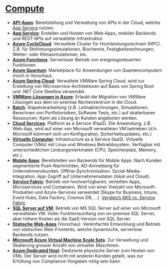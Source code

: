 # [Compute]

* **[API-Apps]**: Bereitstellung und Verwaltung von APIs in der Cloud, welche [App Service](#app-service) nutzen.
* **[App Service]**<a name="app-service"></a>: Erstellen und Hosten von Web-Apps, mobilen Backends und REST-APIs auf verwalteter Infrastruktur.
* **[Azure CycleCloud]**: Verwaltete Cluster für Hochleistungsrechnen (HPC). Z.B. für Ströhmungssimulationen, Biochemie, Festigkeitsrechnungen, Wetter- oder Klimasimulationen, etc.
* **[Azure Functions]**: Serverloser Betrieb von ereignisgesteuerten Funktionen.
* **[Azure Quantum]**: Marketplace für Anwendungen von Quantencomputern (noch in Vorschau).
* **[Azure Spring Cloud]**: Verwaltete VMWare Spring Cloud, wird zur Erstellung von Microservice-Architekturen auf Basis von Spring Boot und .NET Core Steeltoe verwendet.
* **[VMWare-Lösungen in Azure]**: Erlaubt die Migration von VMWare Lösungen aus dem on-premise Rechenzentrum in die Cloud.
* **[Batch]**: Stapelverarbeitung (z.B. Lohnabrechnungen, Simulationen, Berechnen von Portfoliorisiken, Software Tests, etc.) auf skalierbaren Ressourcen. Kann als Lösung an Kunden angeboten werden.
* **[Cloud Services]**: Platform as a Service (PaaS). Die Anwendung, z.B. Web-App, wird auf einer von Microsoft verwalteten VM betrieben (d.h. Microsoft kümmert sich um Konfiguration, Sicherheitsupdates, etc.)
* **[Virtuelle Computer]**: Infrastructure as a Service (IaaS). Virtuelle Computer (VMs) mit Linux und Windows Betriebbsystem. Verfügbar mit unterschiedlichen Leistungsmerkmalen (CPU, Speicherplatz, Memory, etc.).
* **[Mobile Apps]**: Bereitstellen von Backends für Mobile Apps. Nach Kunden segmentierte Push-Nachrichten, AD-Anmeldung für Unternehmenskunden. Offline-Synchronisation. Social-Media-Integration. App-Zugriff auf Unternehmensdaten (lokal und Cloud).
* **[Service Fabric]**: Betrieb von hochverfügbaren, verteilten Apps, Microservices und Containern. Wird von einer Vielzahl von Microsoft-Produkten und Azure-Services verwendet (Skype for Business, Intune, Event Hubs, Data Factory, Cosmos DB, ...). [Vergleich AKS vs. Service Fabric]
* **[SQL Server auf VM]**: Betrieb von MS SQL Server auf einer von Microsoft verwalteten VM. Voller Funktionsumfang von on-premise SQL Server, aber höhere Kosten als die SaaS-Version von SQL Server.
* **[Statische Web-Apps]** (Vorschau): Vereinfachte Entwicklung und Betrieb von statischen Web-Frontents, welche dynamische, serverlose Backends nutzen.
* **[Microsoft Azure Virtual Machine Scale Sets]**: Zur Verwaltung und Skalierung grosser Anzahl von virtueller Maschinen.
* **[Azure Dedicated Host]**: Dedizierte physische Server zum Hosten von VMs. Der Server wird nicht mit anderen Kunden geteilt, was zur Erfüllung von Compliance-Vorgaben nötig sein kann.

[Compute]: https://azure.microsoft.com/de-de/services/#compute
[API-Apps]: https://azure.microsoft.com/de-de/services/app-service/api/
[App Service]: https://azure.microsoft.com/de-de/services/app-service
[Azure CycleCloud]: https://azure.microsoft.com/features/azure-cyclecloud/
[Azure Functions]: https://azure.microsoft.com/de-de/services/functions/
[Azure Quantum]: https://azure.microsoft.com/de-de/services/quantum/
[Azure Spring Cloud]: https://azure.microsoft.com/de-de/services/spring-cloud/
[VMWare-Lösungen in Azure]: https://azure.microsoft.com/de-de/services/azure-vmware/
[Batch]: https://azure.microsoft.com/de-de/services/batch/
[Cloud Services]: https://azure.microsoft.com/de-de/services/cloud-services/
[Virtuelle Computer]: https://azure.microsoft.com/de-de/services/virtual-machines/
[Mobile Apps]: https://azure.microsoft.com/de-de/services/app-service/mobile/
[Service Fabric]: https://azure.microsoft.com/de-de/services/service-fabric/
[Vergleich AKS vs. Service Fabric]: https://docs.microsoft.com/en-us/archive/blogs/azuredev/service-fabric-and-kubernetes-comparison-part-1-distributed-systems-architecture
[SQL Server auf VM]: https://azure.microsoft.com/de-de/services/virtual-machines/sql-server/
[Statische Web-Apps]: https://azure.microsoft.com/de-de/services/app-service/static/
[Microsoft Azure Virtual Machine Scale Sets]: https://azure.microsoft.com/de-de/services/virtual-machine-scale-sets/
[Azure Dedicated Host]: https://azure.microsoft.com/de-de/services/virtual-machines/dedicated-host/